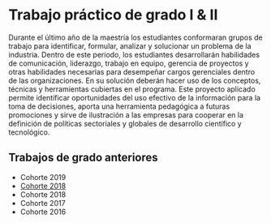 # Trabajo práctico de grado I & II
Durante el último año de la maestría los estudiantes conformaran grupos de trabajo para identificar, formular, analizar y solucionar un problema de la industria. Dentro de este periodo, los estudiantes desarrollarán habilidades de comunicación, liderazgo, trabajo en equipo, gerencia de proyectos y otras habilidades necesarias para desempeñar cargos gerenciales dentro de las organizaciones. En su solución deberán hacer uso de los conceptos, técnicas y herramientas cubiertas en el programa. Este proyecto aplicado permite identificar oportunidades del uso efectivo de la información para la toma de decisiones, aporta una herramienta pedagógica a futuras promociones y sirve de ilustración a las empresas para cooperar en la definición de políticas sectoriales y globales de desarrollo científico y tecnológico. 
## Trabajos de grado anteriores
+ Cohorte 2019
+ [Cohorte 2018](https://github.com/MIIA-UA/MIIA/blob/master/trabajo_grado_2018.md)
+ Cohorte 2018
+ Cohorte 2017
+ Cohorte 2016
